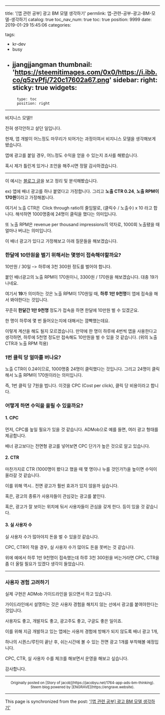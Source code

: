 
---
title: '[앱 관련 공부] 광고 BM 모델 생각하기'
permlink: 앱-관련-공부-광고-BM-모델-생각하기
catalog: true
toc_nav_num: true
toc: true
position: 9999
date: 2019-01-29 15:45:06
categories:

tags:
- kr-dev
- busy
- jjangjjangman
thumbnail: 'https://steemitimages.com/0x0/https://i.ibb.co/q5zvPfj/720c17602a67.png'
sidebar:
    right:
        sticky: true
widgets:
    -
        type: toc
        position: right
---


<p>비지니스 모델!!</p>
<p>전혀 생각안하고 살던 일입니다.</p>
<p>현재, 앱 개발이 어느정도 마무리가 되어가는 과정이여서 비지니스 모델을 생각해보게 됐습니다.</p>
<p>앱에 광고를 붙일 경우, 어느정도 수익을 얻을 수 있는지 조사를 해봤습니다.</p>
<p>혹시 제가 틀린게 있거나 조언을 해주시면 정말 감사하겠습니다.</p>
<hr />
<p>이 예시는 <a href="https://jizard.tistory.com/76">블로그 글</a>을 보고 정리 및 분석해봤습니다.</p>
<p>ex) 앱에 배너 광고를 하나 붙였다고 가정합니다. 그리고 <strong>노출 CTR 0.24</strong>, <strong>노출 RPM이 170원</strong>이라고 가정해봅니다.</p>
<p>여기서 노출 CTR은  Click through ratio의 줄임말로, (클릭수 / 노출수) x 10 라고 합니다. 해석하면 1000명중에 24명이 클릭을 했다는 의미입니다.</p>
<p>또 노출 RPM은 revenue per thousand impressions의 약자로, 1000회 노출됐을 때 얼마나 버냐는 의미입니다.</p>
<p>이 배너 광고가 있다고 가정해보고 아래 질문들을 해보겠습니다.</p>
<h3>한달에 <strong>10만원</strong>을 벌기 위해서는 몇명이 접속해야할까요?</h3>
<p>10만원 / 30일 –> 하루에 3천 300원 정도를 벌어야 합니다.</p>
<p>붙인 배너광고의 노출 RPM이 170원이니, 3300원 / 170원을 해보겠습니다. 대충 19가 나네요.</p>
<p>여기서 <strong>19</strong>가 의미하는 것은 노출 RPM이 170원일 때, <strong>하루 1만 9천명</strong>이 앱에 접속을 해서 봐야한다는 것입니다.</p>
<p>꾸준히 <strong>한달간 1만 9천명 </strong>정도가 접속을 하면 한달에 10만원 벌 수 있겠군요.</p>
<p>한 명이 하루에 몇 번 들어오는지에 대해서는 깜빡했는데요.</p>
<p>이렇게 계산을 해도 될지 모르겠습니다. 만약에 한 명이 하루에 4번씩 앱을 사용한다고 생각하면, 하루에 5천명 정도만 접속해도 10만원을 벌 수 있을 것 같습니다. (위의 노출CTR과 노출 RPM 적용)</p>
<h3>1번 클릭 당 얼마를 버나요?</h3>
<p>노출 CTR이 0.24이므로, 1000명중 24명이 클릭했다는 것입니다. 그리고 24명이 클릭해서 노출 RPM이 170원이라는 의미입니다.</p>
<p>즉, 1번 클릭 당 7원을 법니다. 이것을 CPC (Cost per click), 클릭 당 비용이라고 합니다.</p>
<h3>어떻게 하면 수익을 올릴 수 있을까요?</h3>
<h4>1. CPC</h4>
<p>먼저, CPC를 높일 필요가 있을 것 같습니다. ADMob으로 예를 들면, 여러 광고 형태를 제공합니다.</p>
<p>배너 광고보다는 전면형 광고를 넣어보면 CPC 단가가 높은 것으로 알고 있습니다.</p>
<h4>2. CTR</h4>
<p>마찬가지로 CTR (1000명이 봤다고 했을 때 몇 명이나 누를 것인가?)을 높이면 수익이 올라갈 것 같습니다.</p>
<p>이를 위해 역시.. 전면 광고가 훨씬 효과가 있지 않을까 싶습니다.</p>
<p>혹은, 광고의 종류가 사용자들이 관심갖는 광고를 붙인다.</p>
<p>혹은, 광고가 잘 보이는 위치에 둬서 사용자들이 관심을 갖게 한다. 등이 있을 것 같습니다.</p>
<h4>3. 실 사용자 수</h4>
<p>실 사용자 수가 많아야지 돈을 벌 수 있을것 같습니다.</p>
<p>CPC, CTR이 작을 경우, 실 사용자 수가 많아도 돈을 못버는 것 같습니다.</p>
<p>위에 예에서 하루 1만 9천명이 접속했는데 하루 3천 300원을 버는거라면 CPC, CTR을 좀 더 올릴 필요가 있겠다 생각이 들었습니다.</p>
<hr />
<h3>사용자 경험 고려하기</h3>
<p>실제 구현은 ADMob 가이드라인을 읽으면서 하고 있습니다.</p>
<p>가이드라인에서 설명하는 것은 사용자 경험을 해치지 않는 선에서 광고를 붙여야한다는 것입니다.</p>
<p>사용자도 좋고, 개발자도 좋고, 광고주도 좋고, 구글도 좋은 일이죠.</p>
<p>이를 위해 지금 개발하고 있는 앱에는 사용저 경험에 방해가 되지 않도록 배너 광고 1개,</p>
<p>하나의 시퀀스/루틴이 끝난 후, 쉬는시간에 볼 수 있는 전면 광고 1개를 부착해볼 예정입니다.</p>
<p>CPC, CTR, 실 사용자 수를 체크를 해보면서 운영을 해보고 싶습니다.</p>
<p>감사합니다.</p>


***
<center><sup>Originally posted on [Story of jacob](https://jacobyu.net/1764-app-ads-bm-thinking). Steem blog powered by [ENGRAVE](https://engrave.website).</sup></center>

- - -

This page is synchronized from the post: ['[앱 관련 공부] 광고 BM 모델 생각하기'](https://steempeak.com/@jacobyu/1764-app-ads-bm-thinking)
